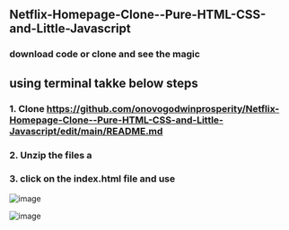 ## Netflix-Homepage-Clone--Pure-HTML-CSS-and-Little-Javascript
### download code or clone  and see the magic
## using terminal takke below steps
### 1. Clone https://github.com/onovogodwinprosperity/Netflix-Homepage-Clone--Pure-HTML-CSS-and-Little-Javascript/edit/main/README.md
### 2. Unzip the files a
### 3. click on the index.html file and use 
![image](https://github.com/onovogodwinprosperity/Netflix-Homepage-Clone--Pure-HTML-CSS-and-Little-Javascript/assets/104012600/07b3148c-f5d6-453a-897a-4910f1cafc9f)

![image](https://github.com/onovogodwinprosperity/Netflix-Homepage-Clone--Pure-HTML-CSS-and-Little-Javascript/assets/104012600/e361b600-a326-4298-9966-2f435f895545)
 
